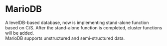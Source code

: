 # MarioDB
A levelDB-based database, now is implementing stand-alone function based on C/S. After the stand-alone function is completed, cluster functions will be added.  
MarioDB supports unstructured and semi-structured data.